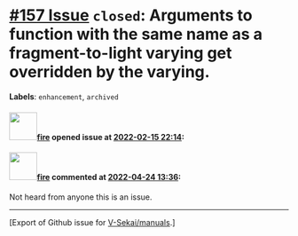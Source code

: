 # [\#157 Issue](https://github.com/V-Sekai/manuals/issues/157) `closed`: Arguments to function with the same name as a fragment-to-light varying get overridden by the varying.
**Labels**: `enhancement`, `archived`


#### <img src="https://avatars.githubusercontent.com/u/32321?u=c2e06a3d2b49a467aa907e54aa259516440267cc&v=4" width="50">[fire](https://github.com/fire) opened issue at [2022-02-15 22:14](https://github.com/V-Sekai/manuals/issues/157):



#### <img src="https://avatars.githubusercontent.com/u/32321?u=c2e06a3d2b49a467aa907e54aa259516440267cc&v=4" width="50">[fire](https://github.com/fire) commented at [2022-04-24 13:36](https://github.com/V-Sekai/manuals/issues/157#issuecomment-1107843646):

Not heard from anyone this is an issue.


-------------------------------------------------------------------------------



[Export of Github issue for [V-Sekai/manuals](https://github.com/V-Sekai/manuals).]
